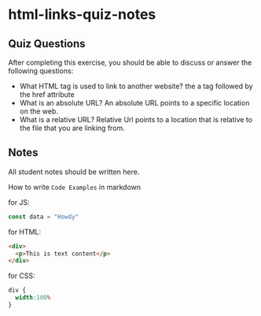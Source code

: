 # html-links-quiz-notes

## Quiz Questions

After completing this exercise, you should be able to discuss or answer the following questions:

- What HTML tag is used to link to another website?
the a tag followed by the href attribute
- What is an absolute URL?
An absolute URL points to a specific location on the web.
- What is a relative URL?
Relative Url points to a location that is relative to the file that you are linking from.

## Notes

All student notes should be written here.


How to write `Code Examples` in markdown

for JS:
```javascript
const data = "Howdy"
```

for HTML:
```html
<div>
  <p>This is text content</p>
</div>
```

for CSS:
```css
div {
  width:100%
}
```

